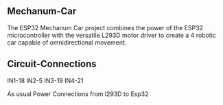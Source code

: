 ## Mechanum-Car

The ESP32 Mechanum Car project combines the power of the ESP32 microcontroller with the versatile L293D motor driver to create a 4
robotic car capable of omnidirectional movement.

## Circuit-Connections

IN1-18
IN2-5
IN3-19
IN4-21

As usual Power Connections from l293D to Esp32 
